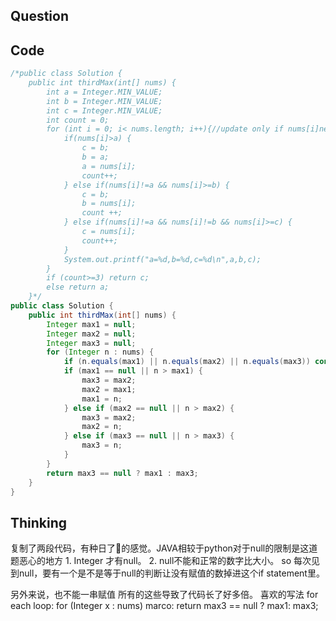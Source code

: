 ## Question

## Code
```JAVA
/*public class Solution {
    public int thirdMax(int[] nums) {
        int a = Integer.MIN_VALUE;
        int b = Integer.MIN_VALUE;
        int c = Integer.MIN_VALUE;
        int count = 0;
        for (int i = 0; i< nums.length; i++){//update only if nums[i]never shown in the abc.
            if(nums[i]>a) {
                c = b;
                b = a;
                a = nums[i];
                count++;
            } else if(nums[i]!=a && nums[i]>=b) {
                c = b;
                b = nums[i];
                count ++;
            } else if(nums[i]!=a && nums[i]!=b && nums[i]>=c) { 
                c = nums[i];
                count++;
            }
            System.out.printf("a=%d,b=%d,c=%d\n",a,b,c);
        }
        if (count>=3) return c;
        else return a;
    }*/
public class Solution {
    public int thirdMax(int[] nums) {
        Integer max1 = null;
        Integer max2 = null;
        Integer max3 = null;
        for (Integer n : nums) {
            if (n.equals(max1) || n.equals(max2) || n.equals(max3)) continue;
            if (max1 == null || n > max1) {
                max3 = max2;
                max2 = max1;
                max1 = n;
            } else if (max2 == null || n > max2) {
                max3 = max2;
                max2 = n;
            } else if (max3 == null || n > max3) {
                max3 = n;
            }
        }
        return max3 == null ? max1 : max3;
    }
}
```

## Thinking
复制了两段代码，有种日了🐶的感觉。JAVA相较于python对于null的限制是这道题恶心的地方 1. Integer 才有null。 2. null不能和正常的数字比大小。
so 每次见到null，要有一个是不是等于null的判断让没有赋值的数掉进这个if statement里。 

另外来说，也不能一串赋值 所有的这些导致了代码长了好多倍。
喜欢的写法 for each loop: for (Integer x : nums)
         marco: return max3 == null ? max1: max3;
